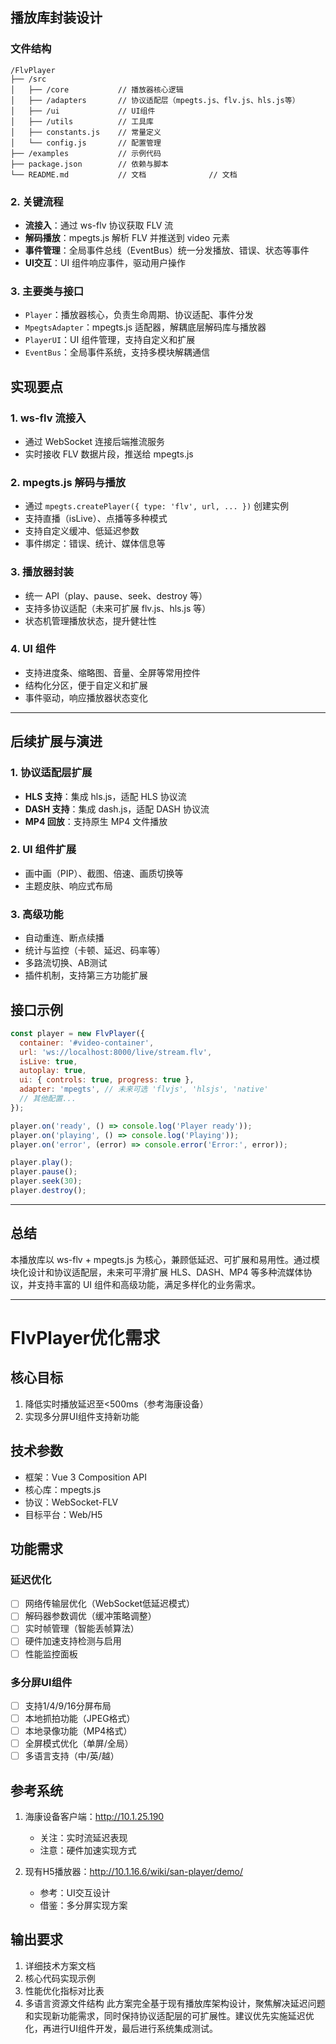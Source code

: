 ## 播放库封装设计

### 文件结构

```
/FlvPlayer
├── /src
│   ├── /core           // 播放器核心逻辑
│   ├── /adapters       // 协议适配层（mpegts.js、flv.js、hls.js等）
│   ├── /ui             // UI组件
│   ├── /utils          // 工具库
│   ├── constants.js    // 常量定义
│   └── config.js       // 配置管理
├── /examples           // 示例代码
├── package.json        // 依赖与脚本
└── README.md           // 文档              // 文档
```

### 2. 关键流程

- **流接入**：通过 ws-flv 协议获取 FLV 流
- **解码播放**：mpegts.js 解析 FLV 并推送到 video 元素
- **事件管理**：全局事件总线（EventBus）统一分发播放、错误、状态等事件
- **UI交互**：UI 组件响应事件，驱动用户操作

### 3. 主要类与接口

- `Player`：播放器核心，负责生命周期、协议适配、事件分发
- `MpegtsAdapter`：mpegts.js 适配器，解耦底层解码库与播放器
- `PlayerUI`：UI 组件管理，支持自定义和扩展
- `EventBus`：全局事件系统，支持多模块解耦通信

## 实现要点

### 1. ws-flv 流接入
- 通过 WebSocket 连接后端推流服务
- 实时接收 FLV 数据片段，推送给 mpegts.js

### 2. mpegts.js 解码与播放

- 通过 `mpegts.createPlayer({ type: 'flv', url, ... })` 创建实例
- 支持直播（isLive）、点播等多种模式
- 支持自定义缓冲、低延迟参数
- 事件绑定：错误、统计、媒体信息等

### 3. 播放器封装

- 统一 API（play、pause、seek、destroy 等）
- 支持多协议适配（未来可扩展 flv.js、hls.js 等）
- 状态机管理播放状态，提升健壮性

### 4. UI 组件

- 支持进度条、缩略图、音量、全屏等常用控件
- 结构化分区，便于自定义和扩展
- 事件驱动，响应播放器状态变化

---

## 后续扩展与演进

### 1. 协议适配层扩展

- **HLS 支持**：集成 hls.js，适配 HLS 协议流
- **DASH 支持**：集成 dash.js，适配 DASH 协议流
- **MP4 回放**：支持原生 MP4 文件播放

### 2. UI 组件扩展

- 画中画（PIP）、截图、倍速、画质切换等
- 主题皮肤、响应式布局

### 3. 高级功能

- 自动重连、断点续播
- 统计与监控（卡顿、延迟、码率等）
- 多路流切换、AB测试
- 插件机制，支持第三方功能扩展

## 接口示例

```js
const player = new FlvPlayer({
  container: '#video-container',
  url: 'ws://localhost:8000/live/stream.flv',
  isLive: true,
  autoplay: true,
  ui: { controls: true, progress: true },
  adapter: 'mpegts', // 未来可选 'flvjs', 'hlsjs', 'native'
  // 其他配置...
});

player.on('ready', () => console.log('Player ready'));
player.on('playing', () => console.log('Playing'));
player.on('error', (error) => console.error('Error:', error));

player.play();
player.pause();
player.seek(30);
player.destroy();
```

---

## 总结

本播放库以 ws-flv + mpegts.js 为核心，兼顾低延迟、可扩展和易用性。通过模块化设计和协议适配层，未来可平滑扩展 HLS、DASH、MP4 等多种流媒体协议，并支持丰富的 UI 组件和高级功能，满足多样化的业务需求。

---



# FlvPlayer优化需求

## 核心目标

1. 降低实时播放延迟至<500ms（参考海康设备）
2. 实现多分屏UI组件支持新功能

## 技术参数

- 框架：Vue 3 Composition API
- 核心库：mpegts.js
- 协议：WebSocket-FLV
- 目标平台：Web/H5

## 功能需求

### 延迟优化

- [ ] 网络传输层优化（WebSocket低延迟模式）
- [ ] 解码器参数调优（缓冲策略调整）
- [ ] 实时帧管理（智能丢帧算法）
- [ ] 硬件加速支持检测与启用
- [ ] 性能监控面板

### 多分屏UI组件

- [ ] 支持1/4/9/16分屏布局
- [ ] 本地抓拍功能（JPEG格式）
- [ ] 本地录像功能（MP4格式）
- [ ] 全屏模式优化（单屏/全局）
- [ ] 多语言支持（中/英/越）

## 参考系统

1. 海康设备客户端：http://10.1.25.190
   - 关注：实时流延迟表现
   - 注意：硬件加速实现方式

2. 现有H5播放器：http://10.1.16.6/wiki/san-player/demo/
   - 参考：UI交互设计
   - 借鉴：多分屏实现方案

## 输出要求

1. 详细技术方案文档
2. 核心代码实现示例
3. 性能优化指标对比表
4. 多语言资源文件结构
   此方案完全基于现有播放库架构设计，聚焦解决延迟问题和实现新功能需求，同时保持协议适配层的可扩展性。建议优先实施延迟优化，再进行UI组件开发，最后进行系统集成测试。